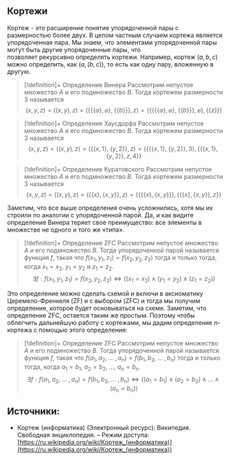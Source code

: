 ## Кортежи
Кортеж - это расширение понятие упорядоченной пары с размерностью более двух. В целом частным случаем кортежа является упорядоченная пара. 
Мы знаем, что элементами упорядоченной пары могут быть другие упорядоченные пары, что позволяет рекурсивно определять кортежи. Например, кортеж $(a,b,c)$ можно определить, как $(a,(b,c))$, то есть как одну пару, вложенную в другую. 

> [!definition]+ Определение Винера
> Рассмотрим непустое множество $A$ и его подмножество $B$.  Тогда кортежем размерности $3$ называется $$(x,y,z) = \big((x,y),z\big) = \Big(\big\{\{ \{a\}, \varnothing \},\; \{\{b\}\}\big\},z\Big) = \Bigg\{\Big\{ \big\{\{ \{a\}, \varnothing \},\; \{\{b\}\}\big\}, \varnothing \Big\}, \Big\{\big\{z\big\}\Big\}\Bigg\}$$

> [!definition]+ Определение Хаусдорфа
> Рассмотрим непустое множество $A$ и его подмножество $B$.  Тогда кортежем размерности $3$ называется $$(x,y,z) = \big((x,y),z\big) = \Big(\big\{\{ x, 1 \},\; \{y, 2\}\big\},z\Big) = \Bigg\{\Big\{\big\{\{ x, 1 \},\; \{y, 2\}\big\}, 3\Big\}, \Big\{\big\{\{ x, 1 \},\; \{y, 2\}\big\}, z,4\Big\}\Bigg\}$$

> [!definition]+ Определение Куратовского
> Рассмотрим непустое множество $A$ и его подмножество $B$.  Тогда кортежем размерности $3$ называется $$(x,y,z) = \big((x,y),z\big) = \Big(\big\{\{x\}, \{x,y\}\big\},z\Big) = \Bigg\{\Big\{\{\{x\}, \{x,y\}\}\Big\}, \Big\{\{\{x\}, \{x,y\}\}, z\Big\}\Bigg\}$$

Заметим, что все выше определения очень усложнились, хотя мы их строили по аналогии с упорядоченной парой. Да, и как видите определение Винера теряет свое преимущество: все элементы в множестве не одного и того же «типа».

> [!definition]+ Определение ZFC
> Рассмотрим непустое множество $A$ и его подмножество $B$.  Тогда упорядоченной парой называется функция $f$, такая что $f(x_1,y_1,z_1) = f(x_2,y_2,z_2)$ тогда и только тогда, когда $x_1 = x_2$, $y_1 = y_2$ и $z_1 = z_2$. 
> $$\exists f: f(x_1,y_1,z_1) = f(x_2,y_2,z_2) \Leftrightarrow \big((x_1 = x_2) \wedge (y_1 = y_2) \wedge (z_1 = z_2)\big)$$

Это определение можно сделать схемой и включи в аксиоматику Церемело-Френкеля (ZF) и с выбором (ZFC) и тогда мы получим определение, которое будет основываться на схеме. 
Заметим, что определение ZFC, остается таким же простым. Поэтому чтобы облегчить дальнейшую работу с кортежами, мы дадим определение $n$-кортежа с помощью этого определения:

> [!definition]+ Определение ZFC
> Рассмотрим непустое множество $A$ и его подмножество $B$.  Тогда упорядоченной парой называется функция $f$, такая что $f(a_1,a_2, \; ... \; ,a_n) = f(b_1,b_2, \; ... \; ,b_n)$ тогда и только тогда, когда $a_1 = b_1, \; a_2 = b_2, \; ..., \; a_n = b_n$. 
> $$\exists f: f(a_1,a_2, \; ... \; ,a_n) = f(b_1,b_2, \; ... \; ,b_n) \Leftrightarrow \big((a_1 = b_1) \wedge (a_2 = b_2) \wedge ... \wedge(a_n = b_n)\big)$$

## Источники:
* Кортеж (информатика) (Электронный ресурс): Википедия. Свободная энциклопедия. – Режим доступа: [https://ru.wikipedia.org/wiki/Кортеж_(информатика)](https://ru.wikipedia.org/wiki/Кортеж_(информатика))
